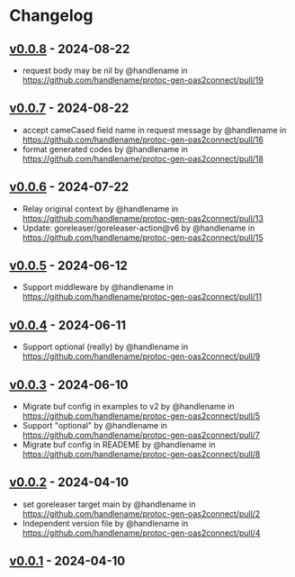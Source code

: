 # Changelog

## [v0.0.8](https://github.com/handlename/protoc-gen-oas2connect/compare/v0.0.7...v0.0.8) - 2024-08-22
- request body may be nil by @handlename in https://github.com/handlename/protoc-gen-oas2connect/pull/19

## [v0.0.7](https://github.com/handlename/protoc-gen-oas2connect/compare/v0.0.6...v0.0.7) - 2024-08-22
- accept cameCased field name in request message by @handlename in https://github.com/handlename/protoc-gen-oas2connect/pull/16
- format generated codes by @handlename in https://github.com/handlename/protoc-gen-oas2connect/pull/18

## [v0.0.6](https://github.com/handlename/protoc-gen-oas2connect/compare/v0.0.5...v0.0.6) - 2024-07-22
- Relay original context by @handlename in https://github.com/handlename/protoc-gen-oas2connect/pull/13
- Update: goreleaser/goreleaser-action@v6 by @handlename in https://github.com/handlename/protoc-gen-oas2connect/pull/15

## [v0.0.5](https://github.com/handlename/protoc-gen-oas2connect/compare/v0.0.4...v0.0.5) - 2024-06-12
- Support middleware by @handlename in https://github.com/handlename/protoc-gen-oas2connect/pull/11

## [v0.0.4](https://github.com/handlename/protoc-gen-oas2connect/compare/v0.0.3...v0.0.4) - 2024-06-11
- Support optional (really) by @handlename in https://github.com/handlename/protoc-gen-oas2connect/pull/9

## [v0.0.3](https://github.com/handlename/protoc-gen-oas2connect/compare/v0.0.2...v0.0.3) - 2024-06-10
- Migrate buf config in examples to v2 by @handlename in https://github.com/handlename/protoc-gen-oas2connect/pull/5
- Support "optional" by @handlename in https://github.com/handlename/protoc-gen-oas2connect/pull/7
- Migrate buf config in READEME by @handlename in https://github.com/handlename/protoc-gen-oas2connect/pull/8

## [v0.0.2](https://github.com/handlename/protoc-gen-oas2connect/compare/v0.0.1...v0.0.2) - 2024-04-10
- set goreleaser target main by @handlename in https://github.com/handlename/protoc-gen-oas2connect/pull/2
- Independent version file by @handlename in https://github.com/handlename/protoc-gen-oas2connect/pull/4

## [v0.0.1](https://github.com/handlename/protoc-gen-oas2connect/commits/v0.0.1) - 2024-04-10
